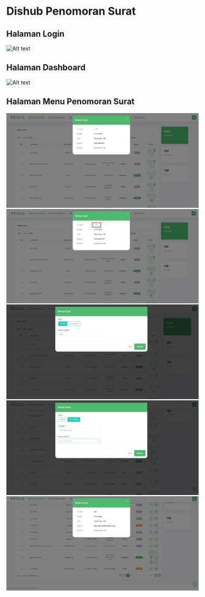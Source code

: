 # Dishub Penomoran Surat

## Halaman Login
![Alt text](/screenshot_penomoran/login.jpg)

## Halaman Dashboard
![Alt text](/screenshot_penomoran/dashboard1.jpg)

## Halaman Menu Penomoran Surat
![Alt text](/screenshot_esurat/penomoran_surat.jpg)
![Alt text](/screenshot_esurat/penomoran_surat1.jpg)
![Alt text](/screenshot_esurat/penomoran_surat2.jpg)
![Alt text](/screenshot_esurat/penomoran_surat3.jpg)
![Alt text](/screenshot_esurat/penomoran_surat4.jpg)


<!-- ## Halaman Report
![Alt text](/screenshot_penomoran/report.png)

## Halaman Report Preview
![Alt text](/screenshot_penomoran/report_preview.png) -->
